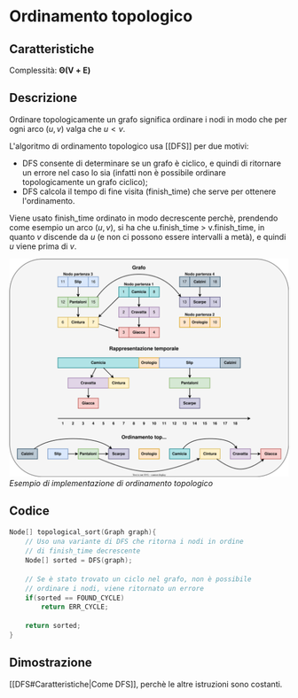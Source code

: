 # Ordinamento topologico
## Caratteristiche
Complessità: $\boldsymbol{\Theta(V+E)}$

## Descrizione
Ordinare topologicamente un grafo significa ordinare i nodi in modo che per ogni arco $(u,v)$ valga che $u \lt v$.

L'algoritmo di ordinamento topologico usa [[DFS]] per due motivi:
- DFS consente di determinare se un grafo è ciclico, e quindi di ritornare un errore nel caso lo sia (infatti non è possibile ordinare topologicamente un grafo ciclico);
- DFS calcola il tempo di fine visita (finish_time) che serve per ottenere l'ordinamento.

Viene usato finish_time ordinato in modo decrescente perchè, prendendo come esempio un arco $(u,v)$, si ha che u.finish_time > v.finish_time, in quanto $v$ discende da $u$ (e non ci possono essere intervalli a metà), e quindi $u$ viene prima di $v$.

![](Images/topological_sort.svg)
*Esempio di implementazione di ordinamento topologico*

## Codice
````c
Node[] topological_sort(Graph graph){
	// Uso una variante di DFS che ritorna i nodi in ordine
	// di finish_time decrescente
	Node[] sorted = DFS(graph);
	
	// Se è stato trovato un ciclo nel grafo, non è possibile
	// ordinare i nodi, viene ritornato un errore
	if(sorted == FOUND_CYCLE)
		return ERR_CYCLE;
	
	return sorted;
}
````
## Dimostrazione
[[DFS#Caratteristiche|Come DFS]], perchè le altre istruzioni sono costanti.